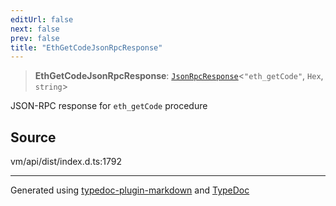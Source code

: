```yaml
---
editUrl: false
next: false
prev: false
title: "EthGetCodeJsonRpcResponse"
---
```


> **EthGetCodeJsonRpcResponse**: [`JsonRpcResponse`](/generated/type-aliases/jsonrpcresponse/)\<`"eth_getCode"`, `Hex`, `string`\>

JSON-RPC response for `eth_getCode` procedure

## Source

vm/api/dist/index.d.ts:1792

***
Generated using [typedoc-plugin-markdown](https://www.npmjs.com/package/typedoc-plugin-markdown) and [TypeDoc](https://typedoc.org/)
